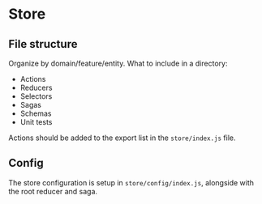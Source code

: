 # Store

## File structure

Organize by domain/feature/entity. What to include in a directory:

* Actions
* Reducers
* Selectors
* Sagas
* Schemas
* Unit tests

Actions should be added to the export list in the ```store/index.js``` file.

## Config

The store configuration is setup in ```store/config/index.js```, alongside with the root reducer and saga.
